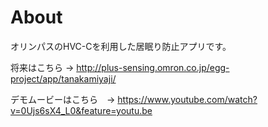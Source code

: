 # About
オリンパスのHVC-Cを利用した居眠り防止アプリです。

将来はこちら -> http://plus-sensing.omron.co.jp/egg-project/app/tanakamiyaji/

デモムービーはこちら　-> https://www.youtube.com/watch?v=0Ujs6sX4_L0&feature=youtu.be

